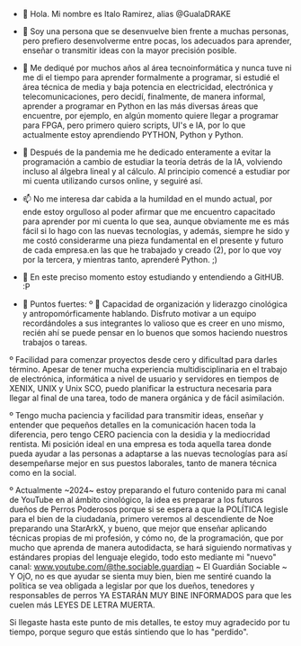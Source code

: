 - 👋 Hola. Mi nombre es Italo Ramirez, alias @GualaDRAKE

- 👀 Soy una persona que se desenvuelve bien frente a muchas personas, pero prefiero desenvolverme entre pocas, los adecuados para aprender, enseñar o transmitir ideas con la mayor precisión posible.

- 🌱 Me dediqué por muchos años al área tecnoinformática y nunca tuve ni me di el tiempo para aprender formalmente a programar, si estudié el área técnica de media y baja potencia en electricidad, electrónica y telecomunicaciones, pero decidí, finalmente, de manera informal, aprender a programar en Python en las más diversas áreas que encuentre, por ejemplo, en algún momento quiere llegar a programar para FPGA, pero primero quiero scripts, UI's e IA, por lo que actualmente estoy aprendiendo PYTHON, Python y Python.

- 💞️ Después de la pandemia me he dedicado enteramente a evitar la programación a cambio de estudiar la teoría detrás de la IA, volviendo incluso al álgebra lineal y al cálculo. Al principio comencé a estudiar por mi cuenta utilizando cursos online, y seguiré así.
- 📫 No me interesa dar cabida a la humildad en el mundo actual, por ende estoy orgulloso al poder afirmar que me encuentro capacitado para aprender por mi cuenta lo que sea, aunque obviamente me es más fácil si lo hago con las nuevas tecnologías, y además, siempre he sido y me costó considerarme una pieza fundamental en el presente y futuro de cada empresa.en las que he trabajado y creado (2), por lo que voy por la tercera, y mientras tanto, aprenderé Python. ;)

-  💞️ En este preciso momento estoy estudiando y entendiendo a GitHUB. :P
  
- 👀 Puntos fuertes:
º 👋 Capacidad de organización y liderazgo cinológica y antropomórficamente hablando. Disfruto motivar a un equipo recordándoles a sus integrantes lo valioso que es creer en uno mismo, recién ahí se puede pensar en lo buenos que somos haciendo nuestros trabajos o tareas.

º Facilidad para comenzar proyectos desde cero y dificultad para darles término. Apesar de tener mucha experiencia multidisciplinaria en el trabajo de electrónica, informática a nivel de usuario y servidores en tiempos de XENIX, UNIX y Unix SCO, puedo planificar la estructura necesaria para llegar al final de una tarea, todo de manera orgánica y de fácil asimilación.

º Tengo mucha paciencia y facilidad para transmitir ideas, enseñar y entender que pequeños detalles en la comunicación hacen toda la diferencia, pero tengo CERO paciencia con la desidia y la mediocridad rentista. Mi posición ideal en una empresa es toda aquella tarea donde pueda ayudar a las personas a adaptarse a las nuevas tecnologías para así desempeñarse mejor en sus puestos laborales, tanto de manera técnica como en la social.

º Actualmente ~2024~ estoy preparando el futuro contenido para mi canal de YouTube en al ámbito cinológico, la idea es preparar a los futuros dueños de Perros Poderosos porque si se espera a que la POLÍTICA legisle para el bien de la ciudadanía, primero veremos al descendiente de Noe preparando una StarArkX, y bueno, que mejor que enseñar aplicando técnicas propias de mi profesión, y cómo no, de la programación, que por mucho que aprenda de manera autodidacta, se hará siguiendo normativas y estándares propias del lenguaje elegido, todo esto mediante mi "nuevo" canal: www.youtube.com/@the.sociable.guardian ~ El Guardián Sociable ~ Y OjO, no es que ayudar se sienta muy bien, bien me sentiré cuando la política se vea obligada a legislar por que los dueños, tenedores y responsables de perros YA ESTARÁN MUY BINE INFORMADOS para que les cuelen más LEYES DE LETRA MUERTA.

Si llegaste hasta este punto de mis detalles, te estoy muy agradecido por tu tiempo, porque seguro que estás sintiendo que lo has "perdido".

<!---
GualaDRAKE/GualaDRAKE is a ✨ special ✨ repository because its `README.md` (this file) appears on your GitHub profile.
You can click the Preview link to take a look at your changes.
--->
